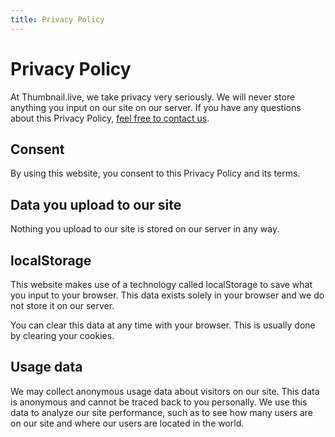 ```yaml
---
title: Privacy Policy
---
```


# Privacy Policy

At Thumbnail.live, we take privacy very seriously. We will never store anything you input on our site on our server. If you have any questions about this Privacy Policy, [feel free to contact us](/support/contact/).

## Consent

By using this website, you consent to this Privacy Policy and its terms.

## Data you upload to our site

Nothing you upload to our site is stored on our server in any way.

## localStorage

This website makes use of a technology called localStorage to save what you input to your browser. This data exists solely in your browser and we do not store it on our server.

You can clear this data at any time with your browser. This is usually done by clearing your cookies.

## Usage data

We may collect anonymous usage data about visitors on our site. This data is anonymous and cannot be traced back to you personally. We use this data to analyze our site performance, such as to see how many users are on our site and where our users are located in the world.